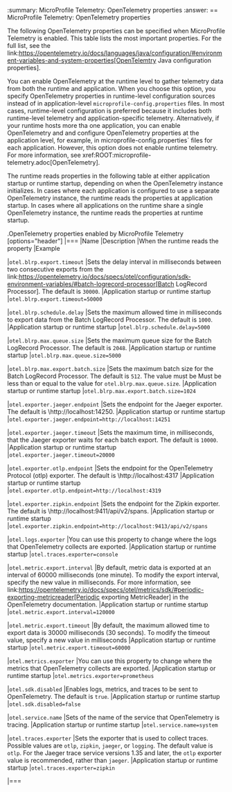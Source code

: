 :summary: MicroProfile Telemetry: OpenTelemetry properties
:answer: == MicroProfile Telemetry: OpenTelemetry properties

The following OpenTelemetry properties can be specified when MicroProfile Telemetry is enabled. This table lists the most important properties. For the full list, see the link:https://opentelemetry.io/docs/languages/java/configuration/#environment-variables-and-system-properties[OpenTelemtry Java configuration properties].

You can enable OpenTelemetry at the runtime level to gather telemetry data from both the runtime and application. When you choose this option, you specify OpenTelemetry properties in runtime-level configuration sources instead of in application-level `microprofile-config.properties` files. In most cases, runtime-level configuration is preferred because it includes both runtime-level telemetry and application-specific telemetry. Alternatively, if your runtime hosts more tha one application, you can enable OpenTelemetry and and configure OpenTelemetry properties at the application level, for example, in microprofile-config.properties` files for each application. However, this option does not enable runtime telemetry. For more information, see xref:ROOT:microprofile-telemetry.adoc[OpenTelemetry].


The runtime reads properties in the following table at either application startup or runtime startup, depending on when the OpenTelemetry instance initializes. In cases where each application is configured to use a separate OpenTelemetry instance, the runtime reads the properties at application startup. In cases where all applications on the runtime share a single OpenTelemetry instance, the runtime reads the properties at runtime startup.

.OpenTelemetry properties enabled by MicroProfile Telemetry
[options="header"]
|===
|Name |Description |When the runtime reads the property |Example

|`otel.blrp.export.timeout`
|Sets the delay interval in milliseconds between two consecutive exports from the link:https://opentelemetry.io/docs/specs/otel/configuration/sdk-environment-variables/#batch-logrecord-processor[Batch LogRecord Processor]. The default is `30000`.
|Application startup or runtime startup
|`otel.blrp.export.timeout=50000`

|`otel.blrp.schedule.delay`
|Sets the maximum allowed time in milliseconds to export data from the Batch LogRecord Processor. The default is `1000`.
|Application startup or runtime startup
|`otel.blrp.schedule.delay=5000`

|`otel.blrp.max.queue.size`
|Sets the maximum queue size for the Batch LogRecord Processor. The default is `2048`.
|Application startup or runtime startup
|`otel.blrp.max.queue.size=5000`

|`otel.blrp.max.export.batch.size`
|Sets the maximum batch size for the Batch LogRecord Processor. The default is `512`. The value must be Must be less than or equal to the value for `otel.blrp.max.queue.size`.
|Application startup or runtime startup
|`otel.blrp.max.export.batch.size=1024`

|`otel.exporter.jaeger.endpoint`
|Sets the endpoint for the Jaeger exporter. The default is \http://localhost:14250.
|Application startup or runtime startup
|`otel.exporter.jaeger.endpoint=http://localhost:14251`

|`otel.exporter.jaeger.timeout`
|Sets the maximum time, in milliseconds, that the Jaeger exporter waits for each batch export. The default is `10000`.
|Application startup or runtime startup
|`otel.exporter.jaeger.timeout=20000`

|`otel.exporter.otlp.endpoint`
|Sets the endpoint for the OpenTelemetry Protocol (otlp) exporter. The default is \http://localhost:4317
|Application startup or runtime startup
|`otel.exporter.otlp.endpoint=http://localhost:4319`

|`otel.exporter.zipkin.endpoint`
|Sets the endpoint for the Zipkin exporter. The default is \http://localhost:9411/api/v2/spans.
|Application startup or runtime startup
|`otel.exporter.zipkin.endpoint=http://localhost:9413/api/v2/spans`

|`otel.logs.exporter`
|You can use this property to change where the logs that  OpenTelemetry collects are exported.
|Application startup or runtime startup
|`otel.traces.exporter=console`

|`otel.metric.export.interval`
|By default, metric data is exported at an interval of 60000 milliseconds (one minute). To modify the export interval, specify the new value in milliseconds. For more information, see link:https://opentelemetry.io/docs/specs/otel/metrics/sdk/#periodic-exporting-metricreader[Periodic exporting MetricReader] in the OpenTelemetry documentation.
|Application startup or runtime startup
|`otel.metric.export.interval=120000`

|`otel.metric.export.timeout`
|By default, the maximum allowed time to export data is 30000 milliseconds (30 seconds). To modify the timeout value, specify a new value in milliseconds
|Application startup or runtime startup
|`otel.metric.export.timeout=60000`

|`otel.metrics.exporter`
|You can use this property to change where the metrics that OpenTelemetry collects are exported.
|Application startup or runtime startup
|`otel.metrics.exporter=prometheus`

|`otel.sdk.disabled`
|Enables logs, metrics, and traces to be sent to OpenTelemetry. The default is `true`.
|Application startup or runtime startup
|`otel.sdk.disabled=false`

|`otel.service.name`
|Sets of the name of the service that  OpenTelemetry is tracing.
|Application startup or runtime startup
|`otel.service.name=system`

|`otel.traces.exporter`
|Sets the exporter that is used to collect traces. Possible values are `otlp`, `zipkin`, `jaeger`, or `logging`. The default value is `otlp`. For the Jaeger trace service versions 1.35 and later, the `otlp` exporter value is recommended, rather than `jaeger`.
|Application startup or runtime startup
|`otel.traces.exporter=zipkin`

|===